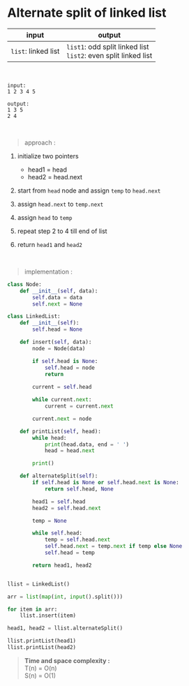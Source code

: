 # Alternate split of linked list

| input | output |
| --- | --- |
| `list`: linked list | `list1`: odd split linked list <br> `list2`: even split linked list |

<br>

```
input:
1 2 3 4 5

output:
1 3 5
2 4
```

<br>

> approach :

1. initialize two pointers
    * head1 = head
    * head2 = head.next

2. start from `head` node and assign `temp` to `head.next`

3. assign `head.next` to `temp.next`

4. assign `head` to `temp`

5. repeat step 2 to 4 till end of list

6. return `head1` and `head2`

<br>

> implementation :

```python
class Node:
    def __init__(self, data):
        self.data = data
        self.next = None

class LinkedList:
    def __init__(self):
        self.head = None

    def insert(self, data):
        node = Node(data)

        if self.head is None:
            self.head = node
            return
        
        current = self.head

        while current.next:
            current = current.next

        current.next = node

    def printList(self, head):
        while head:
            print(head.data, end = ' ')
            head = head.next

        print()

    def alternateSplit(self):
        if self.head is None or self.head.next is None:
            return self.head, None

        head1 = self.head
        head2 = self.head.next

        temp = None

        while self.head:
            temp = self.head.next
            self.head.next = temp.next if temp else None
            self.head = temp

        return head1, head2


llist = LinkedList()

arr = list(map(int, input().split()))

for item in arr:
    llist.insert(item)

head1, head2 = llist.alternateSplit()

llist.printList(head1)
llist.printList(head2)
```

> **Time and space complexity :**
<br>T(n) = O(n)
<br>S(n) = O(1)
